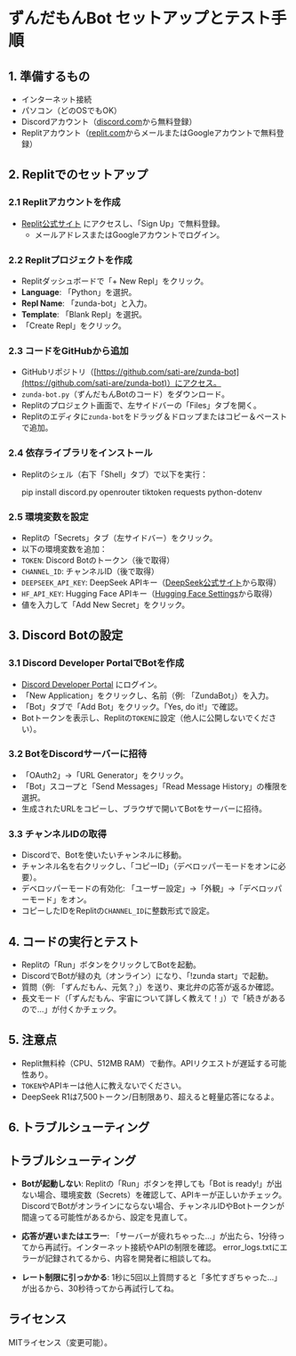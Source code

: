 # ずんだもんBot セットアップとテスト手順

## 1. 準備するもの
- インターネット接続
- パソコン（どのOSでもOK）
- Discordアカウント（[discord.com](https://discord.com)から無料登録）
- Replitアカウント（[replit.com](https://replit.com)からメールまたはGoogleアカウントで無料登録）

## 2. Replitでのセットアップ
### 2.1 Replitアカウントを作成
- [Replit公式サイト](https://replit.com) にアクセスし、「Sign Up」で無料登録。
   - メールアドレスまたはGoogleアカウントでログイン。

### 2.2 Replitプロジェクトを作成
- Replitダッシュボードで「+ New Repl」をクリック。
- **Language**: 「Python」を選択。
- **Repl Name**: 「zunda-bot」と入力。
- **Template**: 「Blank Repl」を選択。
- 「Create Repl」をクリック。

### 2.3 コードをGitHubから追加
- GitHubリポジトリ（[https://github.com/sati-are/zunda-bot](https://github.com/sati-are/zunda-bot)）にアクセス。
- `zunda-bot.py`（ずんだもんBotのコード）をダウンロード。
- Replitのプロジェクト画面で、左サイドバーの「Files」タブを開く。
- Replitのエディタに`zunda-bot`をドラッグ＆ドロップまたはコピー＆ペーストで追加。

### 2.4 依存ライブラリをインストール
- Replitのシェル（右下「Shell」タブ）で以下を実行：

  pip install discord.py openrouter tiktoken requests python-dotenv

### 2.5 環境変数を設定
- Replitの「Secrets」タブ（左サイドバー）をクリック。
- 以下の環境変数を追加：
- `TOKEN`: Discord Botのトークン（後で取得）
- `CHANNEL_ID`: チャンネルID（後で取得）
- `DEEPSEEK_API_KEY`: DeepSeek APIキー（[DeepSeek公式サイト](https://deepseek.com)から取得）
- `HF_API_KEY`: Hugging Face APIキー（[Hugging Face Settings](https://huggingface.co/settings/tokens)から取得）
- 値を入力して「Add New Secret」をクリック。

## 3. Discord Botの設定
### 3.1 Discord Developer PortalでBotを作成
- [Discord Developer Portal](https://discord.com/developers/applications) にログイン。
- 「New Application」をクリックし、名前（例: 「ZundaBot」）を入力。
- 「Bot」タブで「Add Bot」をクリック。「Yes, do it!」で確認。
- Botトークンを表示し、Replitの`TOKEN`に設定（他人に公開しないでください）。

### 3.2 BotをDiscordサーバーに招待
- 「OAuth2」→「URL Generator」をクリック。
- 「Bot」スコープと「Send Messages」「Read Message History」の権限を選択。
- 生成されたURLをコピーし、ブラウザで開いてBotをサーバーに招待。

### 3.3 チャンネルIDの取得
- Discordで、Botを使いたいチャンネルに移動。
- チャンネル名を右クリックし、「コピーID」（デベロッパーモードをオンに必要）。
- デベロッパーモードの有効化: 「ユーザー設定」→「外観」→「デベロッパーモード」をオン。
- コピーしたIDをReplitの`CHANNEL_ID`に整数形式で設定。

## 4. コードの実行とテスト
- Replitの「Run」ボタンをクリックしてBotを起動。
- DiscordでBotが緑の丸（オンライン）になり、「!zunda start」で起動。
- 質問（例: 「ずんだもん、元気？」）を送り、東北弁の応答が返るか確認。
- 長文モード（「ずんだもん、宇宙について詳しく教えて！」）で「続きがあるので…」が付くかチェック。

## 5. 注意点
- Replit無料枠（CPU、512MB RAM）で動作。APIリクエストが遅延する可能性あり。
- `TOKEN`やAPIキーは他人に教えないでください。
- DeepSeek R1は7,500トークン/日制限あり、超えると軽量応答になるよ。

## 6. トラブルシューティング
## トラブルシューティング
- **Botが起動しない**:
  Replitの「Run」ボタンを押しても「Bot is ready!」が出ない場合、環境変数（Secrets）を確認して、APIキーが正しいかチェック。
  DiscordでBotがオンラインにならない場合、チャンネルIDやBotトークンが間違ってる可能性があるから、設定を見直して。

- **応答が遅いまたはエラー**:
  「サーバーが疲れちゃった…」が出たら、1分待ってから再試行。インターネット接続やAPIの制限を確認。
  error_logs.txtにエラーが記録されてるから、内容を開発者に相談してね。

- **レート制限に引っかかる**:
  1秒に5回以上質問すると「多忙すぎちゃった…」が出るから、30秒待ってから再試行してね。


## ライセンス
MITライセンス（変更可能）。
